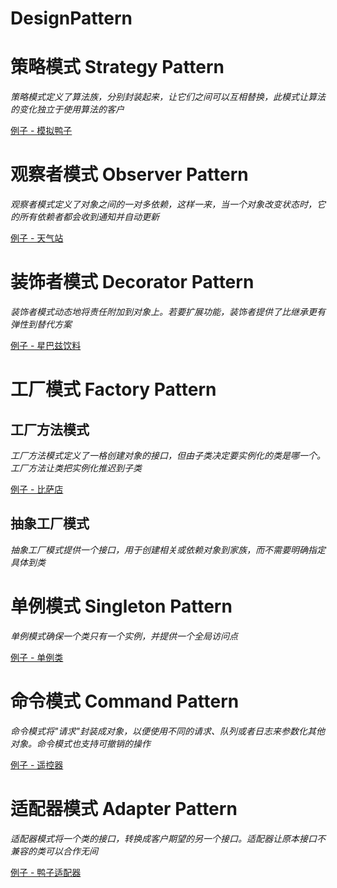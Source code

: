 # DesignPattern

# 策略模式 Strategy Pattern

*策略模式定义了算法族，分别封装起来，让它们之间可以互相替换，此模式让算法的变化独立于使用算法的客户*

[例子 - 模拟鸭子](src/ObserverPattern)

# 观察者模式 Observer Pattern

*观察者模式定义了对象之间的一对多依赖，这样一来，当一个对象改变状态时，它的所有依赖者都会收到通知并自动更新*

[例子 - 天气站](src/StrategyPattern)

# 装饰者模式 Decorator Pattern

*装饰者模式动态地将责任附加到对象上。若要扩展功能，装饰者提供了比继承更有弹性到替代方案*

[例子 - 星巴兹饮料](src/DecoratorPattern)

# 工厂模式 Factory Pattern

## 工厂方法模式

*工厂方法模式定义了一格创建对象的接口，但由子类决定要实例化的类是哪一个。工厂方法让类把实例化推迟到子类*

[例子 - 比萨店](src/FactoryPattern/FactoryMethodPattern)
## 抽象工厂模式

*抽象工厂模式提供一个接口，用于创建相关或依赖对象到家族，而不需要明确指定具体到类*

# 单例模式 Singleton Pattern

*单例模式确保一个类只有一个实例，并提供一个全局访问点*

[例子 - 单例类](src/SingletonPattern/Singleton)

# 命令模式 Command Pattern

*命令模式将"请求"封装成对象，以便使用不同的请求、队列或者日志来参数化其他对象。命令模式也支持可撤销的操作*

[例子 - 遥控器](src/CommandPattern/RemoteControl)

# 适配器模式 Adapter Pattern

*适配器模式将一个类的接口，转换成客户期望的另一个接口。适配器让原本接口不兼容的类可以合作无间*

[例子 - 鸭子适配器](src/AdapterPattern)